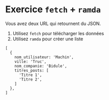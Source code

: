 # Exercice `fetch` + `ramda`

Vous avez deux URL qui retournent du JSON.

1. Utilisez `fetch` pour télécharger les données
2. Utilisez `ramda` pour créer une liste

```
[
  {
    nom_utilisateur: 'Machin',
    ville: 'Truc',
    nom_companie: 'Bidule',
    titres_posts: [
      'Titre 1',
      'Titre 2',
    ]
  },
]
```